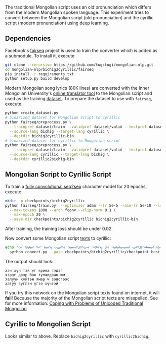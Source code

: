 The traditional Mongolian script uses an old pronunciation which differs
from the modern Mongolian spoken language. This experiment tries to convert
between the Mongolian script (old pronunciation) and the cyrillic script (modern pronunciation)
using deep learning.


## Dependencies
Facebook's [fairseq](https://github.com/pytorch/fairseq) project is used to train the converter
which is added as a submodule. To install it, execute:
```bash
git clone --recursive https://github.com/tugstugi/mongolian-nlp.git
cd mongolian-nlp/bichig2cyrillic/fairseq
pip install -r requirements.txt
python setup.py build develop
```

Modern Mongolian song lyrics (80K lines) are converted with
the Inner Mongolian University's [online translator tool](http://trans.mglip.com/EnglishC2T.aspx)
to the Mongolian script and used as the training [dataset](lyrics.txt.gz).
To prepare the dataset to use with `fairseq`, execute:
```bash
python create_dataset.py
# binarized dataset for Mongolian script to cyrillic
python fairseq/preprocess.py \
  --trainpref dataset/train --validpref dataset/valid --testpref dataset/test \
  --source-lang bichig --target-lang cyrillic \
  --destdir bichig2cyrillic-bin
# binarized dataset for cyrillic to Mongolian script
python fairseq/preprocess.py \
  --trainpref dataset/train --validpref dataset/valid --testpref dataset/test \
  --source-lang cyrillic --target-lang bichig \
  --destdir cyrillic2bichig-bin
```


## Mongolian Script to Cyrillic Script

To train a [fully convolutional seq2seq](https://arxiv.org/abs/1705.03122) character model for 20 epochs, execute:
```bash
mkdir -p checkpoints/bichig2cyrillic
python fairseq/train.py  --optimizer adam --lr 5e-5 --min-lr 5e-10 --lr-shrink 0.5 \
  --max-tokens 1000 --arch fconv --clip-norm 0.1 \
  --max-epoch 20 \
  --save-dir checkpoints/bichig2cyrillic bichig2cyrillic-bin
```
After training, the training loss should be under 0.02.

Now convert some Mongolian script [texts](http://mongoltimes.blogspot.com/2015/08/blog-post_21.html) to cyrillic:
```bash
echo "ᠬᠡᠨ ᠬᠦᠮᠦᠨ ᠲᠡᠢ ᠦᠭᠡ ᠶᠠᠷᠢᠨ᠎ᠠ ᠭᠡᠳᠡᠭ\nᠬᠡᠷᠡᠭ ᠳᠡᠭᠡᠷ᠎ᠡ ᠪᠡᠨ ᠲᠤᠯᠤᠯᠳᠤᠭᠠᠨ ᠶᠤᠮ\nᠬᠠᠯᠠᠭᠤᠨ ᠬᠦᠢᠲᠡᠨ ᠶᠠᠮᠠᠷ ᠴᠤ ᠵᠡᠪᠰᠡᠭ ᠡᠴᠡ\nᠬᠠᠲᠠᠭᠤ ᠵᠦᠭᠡᠯᠡᠨ ᠦᠭᠡ ᠬᠦᠴᠦᠲᠡᠢ" | \
  python convert.py --path checkpoints/bichig2cyrillic/checkpoint_best.pt bichig2cyrillic-bin 
```
The output should look:
```
хэн хүн тэй үг ярина гэдэг
хэрэг дээр бэн тулалдаан юм
халуун хүйтэн ямар ч зэвсгээс
хатуу зүглэн үгээ хүчтэй
```
If you try this network on the Mongolian script texts found on internet, it will **fail**! Because the majority of the Mongolian script texts are misspelled. See for more information: [Coping with Problems of Unicoded Traditional
Mongolian](http://www.cips-cl.org/static/anthology/CCL-2016/CCL-16-075.pdf)


## Cyrillic to Mongolian Script

Looks similar to above. Replace `bichig2cyrillic` with `cyrillic2bichig`.
